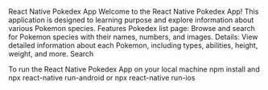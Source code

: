 React Native Pokedex App
Welcome to the React Native Pokedex App! This application is designed to learning purpose and explore information about various Pokemon species.
Features
Pokedex list page: Browse and search for Pokemon species with their names, numbers, and images.
Details: View detailed information about each Pokemon, including types, abilities, height, weight, and more.
Search

To run the React Native Pokedex App on your local machine
npm install and
npx react-native run-android or npx react-native run-ios
